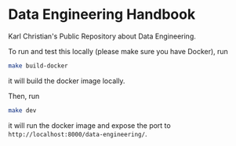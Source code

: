 # Data Engineering Handbook

Karl Christian's Public Repository about Data Engineering.

To run and test this locally (please make sure you have Docker), run

```bash
make build-docker
```

it will build the docker image locally.

Then, run

```bash
make dev
```

it will run the docker image and expose the port to `http://localhost:8000/data-engineering/`.
